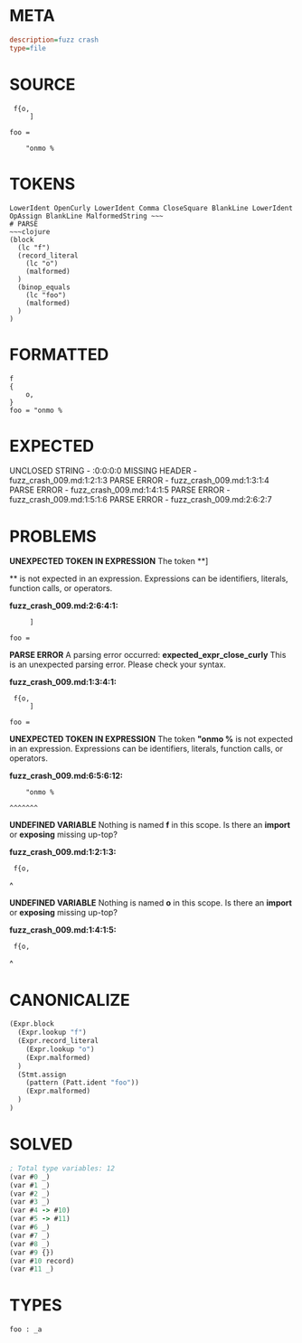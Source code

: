 # META
~~~ini
description=fuzz crash
type=file
~~~
# SOURCE
~~~roc
 f{o,
     ]

foo =

    "onmo %
~~~
# TOKENS
~~~text
LowerIdent OpenCurly LowerIdent Comma CloseSquare BlankLine LowerIdent OpAssign BlankLine MalformedString ~~~
# PARSE
~~~clojure
(block
  (lc "f")
  (record_literal
    (lc "o")
    (malformed)
  )
  (binop_equals
    (lc "foo")
    (malformed)
  )
)
~~~
# FORMATTED
~~~roc
f
{
	o,
}
foo = "onmo %
~~~
# EXPECTED
UNCLOSED STRING - :0:0:0:0
MISSING HEADER - fuzz_crash_009.md:1:2:1:3
PARSE ERROR - fuzz_crash_009.md:1:3:1:4
PARSE ERROR - fuzz_crash_009.md:1:4:1:5
PARSE ERROR - fuzz_crash_009.md:1:5:1:6
PARSE ERROR - fuzz_crash_009.md:2:6:2:7
# PROBLEMS
**UNEXPECTED TOKEN IN EXPRESSION**
The token **]

** is not expected in an expression.
Expressions can be identifiers, literals, function calls, or operators.

**fuzz_crash_009.md:2:6:4:1:**
```roc
     ]

foo =
```


**PARSE ERROR**
A parsing error occurred: **expected_expr_close_curly**
This is an unexpected parsing error. Please check your syntax.

**fuzz_crash_009.md:1:3:4:1:**
```roc
 f{o,
     ]

foo =
```


**UNEXPECTED TOKEN IN EXPRESSION**
The token **"onmo %** is not expected in an expression.
Expressions can be identifiers, literals, function calls, or operators.

**fuzz_crash_009.md:6:5:6:12:**
```roc
    "onmo %
```
    ^^^^^^^


**UNDEFINED VARIABLE**
Nothing is named **f** in this scope.
Is there an **import** or **exposing** missing up-top?

**fuzz_crash_009.md:1:2:1:3:**
```roc
 f{o,
```
 ^


**UNDEFINED VARIABLE**
Nothing is named **o** in this scope.
Is there an **import** or **exposing** missing up-top?

**fuzz_crash_009.md:1:4:1:5:**
```roc
 f{o,
```
   ^


# CANONICALIZE
~~~clojure
(Expr.block
  (Expr.lookup "f")
  (Expr.record_literal
    (Expr.lookup "o")
    (Expr.malformed)
  )
  (Stmt.assign
    (pattern (Patt.ident "foo"))
    (Expr.malformed)
  )
)
~~~
# SOLVED
~~~clojure
; Total type variables: 12
(var #0 _)
(var #1 _)
(var #2 _)
(var #3 _)
(var #4 -> #10)
(var #5 -> #11)
(var #6 _)
(var #7 _)
(var #8 _)
(var #9 {})
(var #10 record)
(var #11 _)
~~~
# TYPES
~~~roc
foo : _a
~~~
